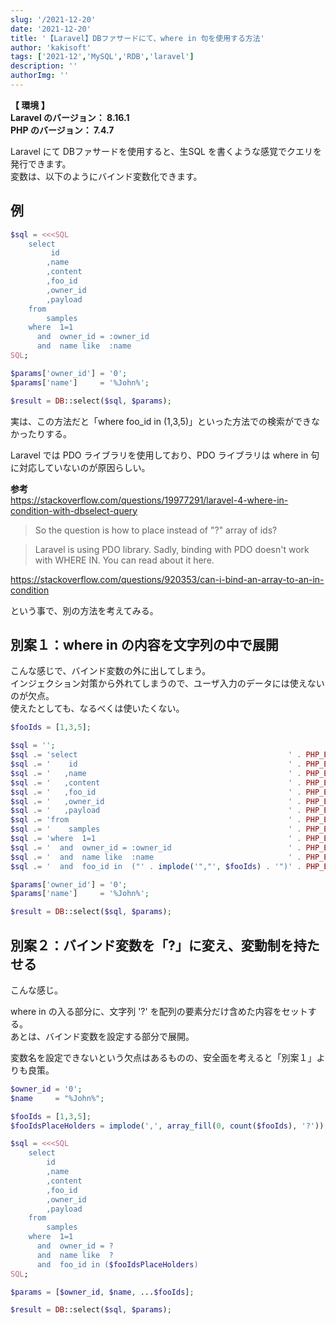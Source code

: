```yaml
---
slug: '/2021-12-20'
date: '2021-12-20'
title: '【Laravel】DBファサードにて、where in 句を使用する方法'
author: 'kakisoft'
tags: ['2021-12','MySQL','RDB','laravel']
description: ''
authorImg: ''
---
```


**【 環境 】**  
**Laravel のバージョン： 8.16.1**  
**PHP のバージョン： 7.4.7**  


Laravel にて DBファサードを使用すると、生SQL を書くような感覚でクエリを発行できます。  
変数は、以下のようにバインド変数化できます。  

## 例
```php
$sql = <<<SQL
    select
         id
        ,name
        ,content
        ,foo_id
        ,owner_id
        ,payload
    from
        samples
    where  1=1
      and  owner_id = :owner_id
      and  name like  :name
SQL;

$params['owner_id'] = '0';
$params['name']     = '%John%';

$result = DB::select($sql, $params);
```

実は、この方法だと「where foo_id in (1,3,5)」といった方法での検索ができなかったりする。  

Laravel では PDO ライブラリを使用しており、PDO ライブラリは where in 句に対応していないのが原因らしい。  

**参考**  
<https://stackoverflow.com/questions/19977291/laravel-4-where-in-condition-with-dbselect-query>  

> So the question is how to place instead of "?" array of ids?  

> Laravel is using PDO library. Sadly, binding with PDO doesn't work with WHERE IN. You can read about it here.  

<https://stackoverflow.com/questions/920353/can-i-bind-an-array-to-an-in-condition>  


という事で、別の方法を考えてみる。  


## 別案１：where in の内容を文字列の中で展開
こんな感じで、バインド変数の外に出してしまう。  
インジェクション対策から外れてしまうので、ユーザ入力のデータには使えないのが欠点。  
使えたとしても、なるべくは使いたくない。  

```php
$fooIds = [1,3,5];

$sql = '';
$sql .= 'select                                               ' . PHP_EOL;
$sql .= '    id                                               ' . PHP_EOL;
$sql .= '   ,name                                             ' . PHP_EOL;
$sql .= '   ,content                                          ' . PHP_EOL;
$sql .= '   ,foo_id                                           ' . PHP_EOL;
$sql .= '   ,owner_id                                         ' . PHP_EOL;
$sql .= '   ,payload                                          ' . PHP_EOL;
$sql .= 'from                                                 ' . PHP_EOL;
$sql .= '    samples                                          ' . PHP_EOL;
$sql .= 'where  1=1                                           ' . PHP_EOL;
$sql .= '  and  owner_id = :owner_id                          ' . PHP_EOL;
$sql .= '  and  name like  :name                              ' . PHP_EOL;
$sql .= '  and  foo_id in  ("' . implode('","', $fooIds) . '")' . PHP_EOL;

$params['owner_id'] = '0';
$params['name']     = '%John%';

$result = DB::select($sql, $params);
```

## 別案２：バインド変数を「?」に変え、変動制を持たせる
こんな感じ。  

where in の入る部分に、文字列 '?' を配列の要素分だけ含めた内容をセットする。  
あとは、バインド変数を設定する部分で展開。  

変数名を設定できないという欠点はあるものの、安全面を考えると「別案１」よりも良策。  

```php
$owner_id = '0';
$name     = "%John%";

$fooIds = [1,3,5];
$fooIdsPlaceHolders = implode(',', array_fill(0, count($fooIds), '?'));

$sql = <<<SQL
    select
        id
        ,name
        ,content
        ,foo_id
        ,owner_id
        ,payload
    from
        samples
    where  1=1
      and  owner_id = ?
      and  name like  ?
      and  foo_id in ($fooIdsPlaceHolders)
SQL;

$params = [$owner_id, $name, ...$fooIds];

$result = DB::select($sql, $params);
```

